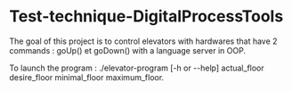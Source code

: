 # Test-technique-DigitalProcessTools

The goal of this project is to control elevators with hardwares that have 2 commands : goUp() et goDown() with a language server in OOP.

To launch the program : ./elevator-program [-h or --help] actual_floor desire_floor minimal_floor maximum_floor.

